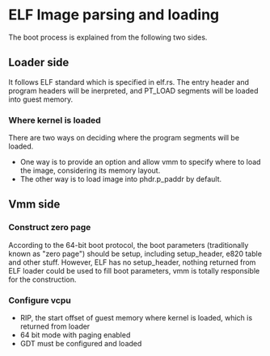 # ELF Image parsing and loading

The boot process is explained from the following two sides.

## Loader side

It follows ELF standard which is specified in elf.rs. The entry header and program headers will be inerpreted, and PT_LOAD segments will be loaded into guest memory.

### Where kernel is loaded 

There are two ways on deciding where the program segments will be loaded.

- One way is to provide an option and allow vmm to specify where to load the image, considering its memory layout.
- The other way is to load image into phdr.p_paddr by default.

## Vmm side

### Construct zero page

According to the 64-bit boot protocol, the boot parameters (traditionally known as "zero page") should be setup, including setup_header, e820 table and other stuff. However, ELF has no setup_header, nothing returned from ELF loader could be used to fill boot parameters, vmm is totally responsible for the construction. 

### Configure vcpu

- RIP, the start offset of guest memory where kernel is loaded, which is returned from loader
- 64 bit mode with paging enabled
- GDT must be configured and loaded


